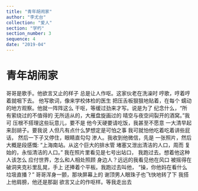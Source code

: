 ```yaml
---
title: "青年胡闹家"
author: "李尤台"
collection: "爱人"
section: "学朽"
section_number: 3
sequence: 4
date: "2019-04"
---
```


# 青年胡闹家

哥哥是歌手。他欲言又止的样子
总是让人作呕。这家伙老在洗澡时
哼歌，哼着哼着就咽下去。
他写歌词，像来学校体检的医生
把压舌板狠狠地贴着，在每个
蠕动的地方观察。他就一阵阵这么
干呕，等缓过劲来才写。说是为了
纪念什么，“所有萦绕过的不值得的
无所适从的，大雁盘旋画过的
晴空与夜空间裂开的酒窝。”我可
压根不搭理这些玩意儿，要不是
他今天硬要请吃饭，我甚至不愿意
一大清早起来刮胡子。要我说
人但凡有点什么梦想定是可怕之事
我可就怕他吃着吃着讲些屁话，
然后一下子又停住，眼睛直勾勾
渗人。我收到他微信，先是
一张照片，然后大概是段感慨:
“上海南站。从这个巨大的排水管
堵塞又泄出清洁的人口，周而
复始的，永恒清洁的人口。”
我在照片里看见是七号出站口，
我跑过去。想着他这种人该怎么
应付世界，怎么和人相处照顾
身边人？远远的我看见他在风口
被摇得在破洞夹克衫里乱晃，手上
还捧着个平板。我跑过去叫他，
“操，你他妈在看什么垃圾直播？”
哥哥浑身一颤，那块屏幕上的
谢顶男人眼珠子也飞快地转了下
我搭上他肩膀，他还是那副
欲言又止的作呕样。等我走出去
